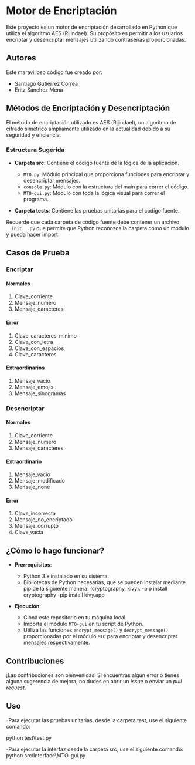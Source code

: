 # Motor de Encriptación

Este proyecto es un motor de encriptación desarrollado en Python que utiliza el algoritmo AES (Rijindael). Su propósito es permitir a los usuarios encriptar y desencriptar mensajes utilizando contraseñas proporcionadas.

## Autores

Este maravilloso código fue creado por:

- Santiago Gutierrez Correa
- Eritz Sanchez Mena

## Métodos de Encriptación y Desencriptación

El método de encriptación utilizado es AES (Rijindael), un algoritmo de cifrado simétrico ampliamente utilizado en la actualidad debido a su seguridad y eficiencia.


### Estructura Sugerida

- **Carpeta src**: Contiene el código fuente de la lógica de la aplicación.
  - `MTO.py`: Módulo principal que proporciona funciones para encriptar y desencriptar mensajes.
  - `console.py`: Módulo con la estructura del main para correr el código.
  - `MTO-gui.py`: Módulo con toda la lógica visual para correr el programa.

- **Carpeta tests**: Contiene las pruebas unitarias para el código fuente.

Recuerde que cada carpeta de código fuente debe contener un archivo `__init__.py` que permite que Python reconozca la carpeta como un módulo y pueda hacer import.

## Casos de Prueba

### Encriptar

#### Normales
1. Clave_corriente
2. Mensaje_numero
3. Mensaje_caracteres

#### Error
1. Clave_caracteres_minimo
2. Clave_con_letra
3. Clave_con_espacios
4. Clave_caracteres

#### Extraordinarios
1. Mensaje_vacio
2. Mensaje_emojis
3. Mensaje_sinogramas

### Desencriptar

#### Normales
1. Clave_corriente
2. Mensaje_numero
3. Mensaje_caracteres

#### Extraordinario
1. Mensaje_vacio
2. Mensaje_modificado
3. Mensaje_none

#### Error
1. Clave_incorrecta
2. Mensaje_no_encriptado
3. Mensaje_corrupto
4. Clave_vacia

## ¿Cómo lo hago funcionar?

- **Prerrequisitos**: 
  - Python 3.x instalado en su sistema.
  - Bibliotecas de Python necesarias, que se pueden instalar mediante pip de la siguiente manera: (cryptography, kivy).
    -pip install cryptography
    -pip install kivy.app

- **Ejecución**: 
  - Clona este repositorio en tu máquina local.
  - Importa el módulo `MTO-gui` en tu script de Python.
  - Utiliza las funciones `encrypt_message()` y `decrypt_message()` proporcionadas por el módulo `MTO` para encriptar y desencriptar mensajes respectivamente.

## Contribuciones

¡Las contribuciones son bienvenidas! Si encuentras algún error o tienes alguna sugerencia de mejora, no dudes en abrir un *issue* o enviar un *pull request*.

## Uso

-Para ejecutar las pruebas unitarias, desde la carpeta test, use el siguiente comando:

  python test\test.py

-Para ejecutar la interfaz desde la carpeta src, use el siguiente comando:
    python src\Interface\MTO-gui.py